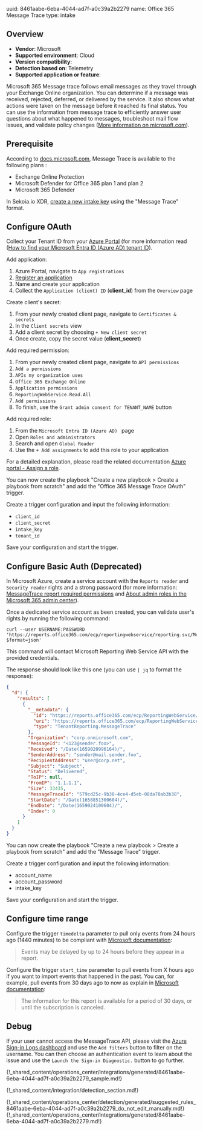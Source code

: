 uuid: 8461aabe-6eba-4044-ad7f-a0c39a2b2279
name: Office 365 Message Trace
type: intake

## Overview
- **Vendor**: Microsoft
- **Supported environment**: Cloud
- **Version compatibility**:
- **Detection based on**: Telemetry
- **Supported application or feature**:

Microsoft 365 Message trace follows email messages as they travel through your Exchange Online organization. You can determine if a message was received, rejected, deferred, or delivered by the service. It also shows what actions were taken on the message before it reached its final status. You can use the information from message trace to efficiently answer user questions about what happened to messages, troubleshoot mail flow issues, and validate policy changes ([More information on microsoft.com](https://docs.microsoft.com/en-us/previous-versions/office/developer/o365-enterprise-developers/jj984335%28v%3Doffice.15%29#rest-uris)).



## Prerequisite

According to [docs.microsoft.com](https://docs.microsoft.com/en-us/microsoft-365/security/office-365-security/message-trace-scc?view=o365-worldwide), Message Trace is available to the following plans :

- Exchange Online Protection
- Microsoft Defender for Office 365 plan 1 and plan 2
- Microsoft 365 Defender

In Sekoia.io XDR, [create a new intake key](/xdr/features/collect/intakes.md#create-an-intake-from-our-integrations-catalog) using the "Message Trace" format.

## Configure OAuth

Collect your Tenant ID from your [Azure Portal](https://portal.azure.com/#view/Microsoft_AAD_IAM/TenantPropertiesBlade) (for more information read ([How to find your Microsoft Entra ID (Azure AD)  tenant ID](https://learn.microsoft.com/en-us/azure/active-directory/fundamentals/active-directory-how-to-find-tenant)).

Add application:

1. Azure Portal, navigate to `App registrations`
2. [Register an application](https://portal.azure.com/#view/Microsoft_AAD_RegisteredApps/CreateApplicationBlade/quickStartType~/null/isMSAApp~/false)
3. Name and create your application
4. Collect the `Application (client) ID` (**client_id**) from the `Overview` page

Create client's secret:

1. From your newly created client page, navigate to `Certificates & secrets`
2. In the `Client secrets` view
3. Add a client secret by choosing `+ New client secret`
4. Once create, copy the secret value (**client_secret**)

Add required permission:

1. From your newly created client page, navigate to `API permissions`
2. `Add a permissions`
3. `APIs my organization uses`
4. `Office 365 Exchange Online`
5. `Application permissions`
6. `ReportingWebService.Read.All`
7. `Add permissions`
8. To finish, use the `Grant admin consent for TENANT_NAME` button

Add required role:

1. From the `Microsoft Entra ID (Azure AD) ` page
2. Open `Roles and administrators`
3. Search and open `Global Reader`
4. Use the `+ Add assignments` to add this role to your application

For a detailed explanation, please read the related documentation [Azure portal - Assign a role](https://learn.microsoft.com/en-us/azure/active-directory/roles/manage-roles-portal).

You can now create the playbook "Create a new playbook > Create a playbook from scratch" and add the "Office 365 Message Trace OAuth" trigger.

Create a trigger configuration and input the following information:

- `client_id`
- `client_secret`
- `intake_key`
- `tenant_id`

Save your configuration and start the trigger.

## Configure Basic Auth (Deprecated)

In Microsoft Azure, create a service account with the `Reports reader` and `Security reader` rights and a strong password (for more information: [MessageTrace report required permissions](https://docs.microsoft.com/en-us/previous-versions/office/developer/o365-enterprise-developers/jj984335(v=office.15)#permissions) and [About admin roles in the Microsoft 365 admin center](https://docs.microsoft.com/en-us/microsoft-365/admin/add-users/about-admin-roles?view=o365-worldwide)).

Once a dedicated service account as been created, you can validate user's rights by running the following command:

```commandline
curl --user USERNAME:PASSWORD 'https://reports.office365.com/ecp/reportingwebservice/reporting.svc/MessageTrace?$format=json'
```

This command will contact Microsoft Reporting Web Service API with the provided credentials.

The response should look like this one (you can use `| jq` to format the response):
```json
{
  "d": {
    "results": [
      {
        "__metadata": {
          "id": "https://reports.office365.com/ecp/ReportingWebService/Reporting.svc/MessageTrace(0)",
          "uri": "https://reports.office365.com/ecp/ReportingWebService/Reporting.svc/MessageTrace(0)",
          "type": "TenantReporting.MessageTrace"
        },
        "Organization": "corp.onmicrosoft.com",
        "MessageId": "<123@sender.foo>",
        "Received": "/Date(1659020996164)/",
        "SenderAddress": "sender@mail.sender.foo",
        "RecipientAddress": "user@corp.net",
        "Subject": "Subject",
        "Status": "Delivered",
        "ToIP": null,
        "FromIP": "1.1.1.1",
        "Size": 33435,
        "MessageTraceId": "579cd25c-9b30-4ce4-d5eb-08da70ab3b38",
        "StartDate": "/Date(1658851300604)/",
        "EndDate": "/Date(1659024100604)/",
        "Index": 0
      }
    ]
  }
}
```

You can now create the playbook "Create a new playbook > Create a playbook from scratch" and add the "Message Trace" trigger.

Create a trigger configuration and input the following information:

- account_name
- account_password
- intake_key

Save your configuration and start the trigger.

## Configure time range

Configure the trigger `timedelta` parameter to pull only events from 24 hours ago (1440 minutes) to be compliant with [Microsoft documentation](https://learn.microsoft.com/en-us/previous-versions/office/developer/o365-enterprise-developers/jj984335(v=office.15)?redirectedfrom=MSDN#data-granularity-persistence-and-availability):
> Events may be delayed by up to 24 hours before they appear in a report.

Configure the trigger `start_time` parameter to pull events from X hours ago if you want to import events that happened in the past. You can, for example, pull events from 30 days ago to now as explain in [Microsoft documentation](https://learn.microsoft.com/en-us/previous-versions/office/developer/o365-enterprise-developers/jj984335(v=office.15)?redirectedfrom=MSDN#data-granularity-persistence-and-availability):
> The information for this report is available for a period of 30 days, or until the subscription is canceled.

## Debug

If your user cannot access the MessageTrace API, please visit the [Azure Sign-in Logs dashboard](https://portal.azure.com/#view/Microsoft_AAD_IAM/ActiveDirectoryMenuBlade/~/SignIns) and use the `Add filters` button to filter on the username. You can then choose an authentication event to learn about the issue and use the `Launch the Sign-in Diagnostic.` button to go further.

{!_shared_content/operations_center/integrations/generated/8461aabe-6eba-4044-ad7f-a0c39a2b2279_sample.md!}


{!_shared_content/integration/detection_section.md!}

{!_shared_content/operations_center/detection/generated/suggested_rules_8461aabe-6eba-4044-ad7f-a0c39a2b2279_do_not_edit_manually.md!}
{!_shared_content/operations_center/integrations/generated/8461aabe-6eba-4044-ad7f-a0c39a2b2279.md!}

